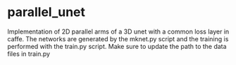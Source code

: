 # parallel_unet

Implementation of 2D parallel arms of a 3D unet with a common loss layer in caffe.  The networks are generated by the mknet.py script and the training is performed with the train.py script. Make sure to update the path to the data files in train.py
